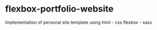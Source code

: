 # flexbox-portfolio-website

Implementation of personal site template using html - css flexbox - sass
